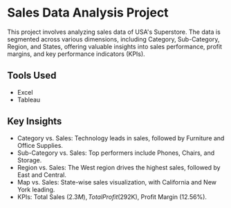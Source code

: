 # Sales Data Analysis Project
This project involves analyzing sales data of USA's Superstore.
The data is segmented across various dimensions, including Category, Sub-Category, Region, and States, offering valuable insights into sales performance, profit margins, and key performance indicators (KPIs).

## Tools Used
- Excel
- Tableau

## Key Insights
- Category vs. Sales: Technology leads in sales, followed by Furniture and Office Supplies.
- Sub-Category vs. Sales: Top performers include Phones, Chairs, and Storage.
- Region vs. Sales: The West region drives the highest sales, followed by East and Central.
- Map vs. Sales: State-wise sales visualization, with California and New York leading.
- KPIs: Total Sales ($2.3M), Total Profit ($292K), Profit Margin (12.56%).
